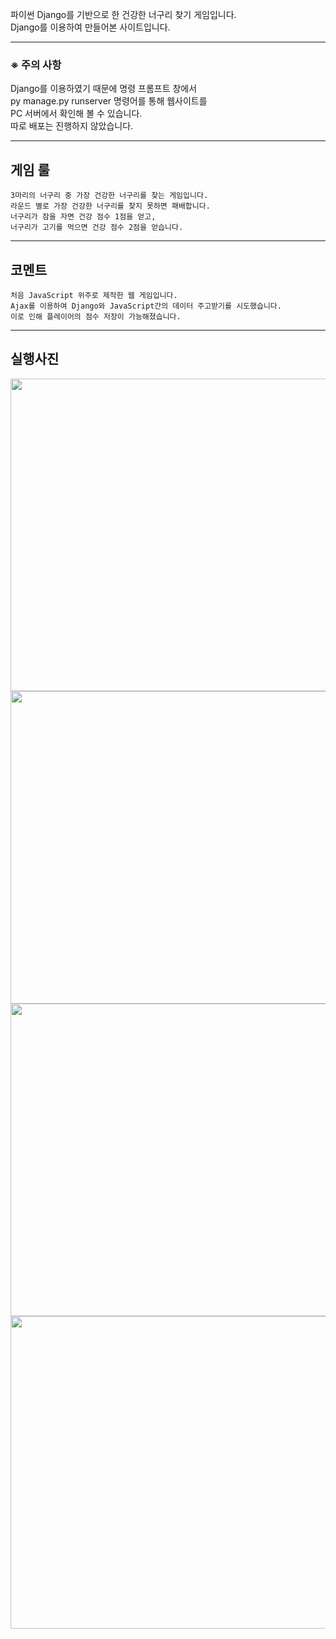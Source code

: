 파이썬 Django를 기반으로 한 건강한 너구리 찾기 게임입니다.   
Django를 이용하여 만들어본 사이트입니다.   
***
### ※ 주의 사항
Django를 이용하였기 때문에 명령 프롬프트 창에서    
py manage.py runserver 명령어를 통해 웹사이트를   
PC 서버에서 확인해 볼 수 있습니다.   
따로 배포는 진행하지 않았습니다.
***
## 게임 룰
    3마리의 너구리 중 가장 건강한 너구리를 찾는 게임입니다.     
    라운드 별로 가장 건강한 너구리를 찾지 못하면 패배합니다.    
    너구리가 잠을 자면 건강 점수 1점을 얻고,     
    너구리가 고기를 먹으면 건강 점수 2점을 얻습니다.   
***
## 코멘트
    처음 JavaScript 위주로 제작한 웹 게임입니다.   
    Ajax를 이용하여 Django와 JavaScript간의 데이터 주고받기를 시도했습니다.   
    이로 인해 플레이어의 점수 저장이 가능해졌습니다.
***
## 실행사진
<img src="https://github.com/Dezeli/FindHealthyRaccoon/assets/142760384/b7ac1712-9415-4607-b8cc-44909b70922d"  width="700" height="500">
<img src="https://github.com/Dezeli/FindHealthyRaccoon/assets/142760384/29fa856b-ad52-4871-afd5-a466b9037d58"  width="700" height="500">
<img src="https://github.com/Dezeli/FindHealthyRaccoon/assets/142760384/2c9d9b6f-9c2b-413d-ae21-b91547f52627"  width="700" height="500">
<img src="https://github.com/Dezeli/FindHealthyRaccoon/assets/142760384/923ae2e6-c478-488b-8e1a-6145518b6828"  width="700" height="500">